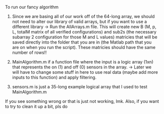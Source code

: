 To run our fancy algorithm
  1. Since we are basing all of our work off of the 64-long array, we should not need to alter our library of valid arrays, but if you want to use a different library
    -> Run the AllArrays.m file. This will create new B (M, p, L, totalM matrix of all verified configurations) and sub2s (the necessary subarray       2 configuration for those M and L values) matricies that will be saved directly into the folder that you are in (the Matlab path           that you are on when you run the script). These matricies should have the same number of rows!!
    
  2. MainAlgorithm.m if a function file where the input is a logic array (1xn) that represents the on (1) and off (0) sensors in the array. 
    -> Later we will have to change some stuff in here to use real data (maybe add more inputs to this function) and apply filtering. 
    
  3. sensors.m is just a 35-long example logical array that I used to test MainAlgorithm.m  
  
  If you see something wrong or that is just not working, lmk. 
  Also, if you want to try to clean it up a bit, pls do
